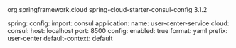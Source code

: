 <dependency>
    <groupId>org.springframework.cloud</groupId>
    <artifactId>spring-cloud-starter-consul-config</artifactId>
    <version>3.1.2</version>
</dependency>


spring:
  config:
    import: consul
  application:
    name: user-center-service
  cloud:
    consul:
      host: localhost
      port: 8500
      config:
        enabled: true
        format: yaml
        prefix: user-center
        default-context: default